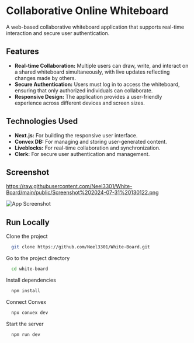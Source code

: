 
# Collaborative Online Whiteboard

A web-based collaborative whiteboard application that supports real-time interaction and secure user authentication.


## Features

- **Real-time Collaboration:** Multiple users can draw, write, and interact on a shared whiteboard simultaneously, with live updates reflecting changes made by others.
- **Secure Authentication:** Users must log in to access the whiteboard, ensuring that only authorized individuals can collaborate.
- **Responsive Design:** The application provides a user-friendly experience across different devices and screen sizes.



## Technologies Used

- **Next.js:** For building the responsive user interface.
- **Convex DB:** For managing and storing user-generated content.
- **Liveblocks:** For real-time collaboration and synchronization.
- **Clerk:** For secure user authentication and management.

## Screenshot
https://raw.githubusercontent.com/Neel3301/White-Board/main/public/Screenshot%202024-07-31%20130122.png

![App Screenshot]([https://github.com/Neel3301/web-builder-cosmic-craft/blob/main/public/SS1.png?raw=true](https://raw.githubusercontent.com/Neel3301/White-Board/main/public/Screenshot%202024-07-31%20130122.png))

## Run Locally

Clone the project

```bash
  git clone https://github.com/Neel3301/White-Board.git
```

Go to the project directory

```bash
  cd white-board
```

Install dependencies

```bash
  npm install
```

Connect Convex

```bash
  npx convex dev
```
Start the server

```bash
  npm run dev
```
